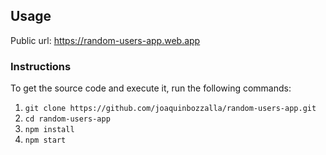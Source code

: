 ## Usage

Public url: https://random-users-app.web.app

### Instructions

To get the source code and execute it, run the following commands:

1. `git clone https://github.com/joaquinbozzalla/random-users-app.git`
2. `cd random-users-app`
2. `npm install`
3. `npm start`